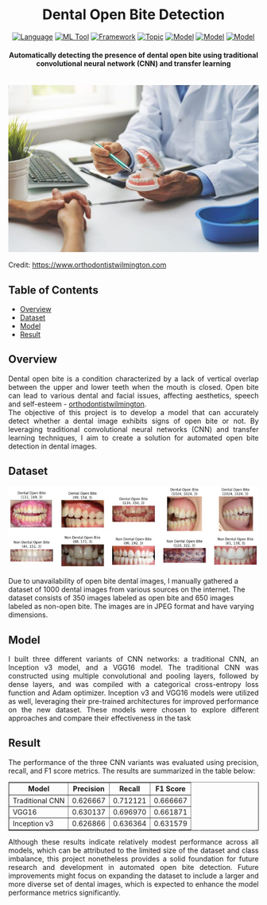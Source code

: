 <h1 align="center">Dental Open Bite Detection</h1>

<div align="center">

[![Language](https://img.shields.io/badge/Python-darkblue.svg?style=flat&logo=python&logoColor=white)](https://www.python.org)
[![ML Tool](https://img.shields.io/badge/TensorFlow-FF6F00.svg?style=flat&logo=tensorflow&logoColor=white)](https://www.tensorflow.org/)
[![Framework](https://img.shields.io/badge/sklearn-darkorange.svg?style=flat&logo=scikit-learn&logoColor=white)](https://scikit-learn.org/stable/index.html)
[![Topic](https://img.shields.io/badge/Deep%20Learning-lightblue.svg?style=flat)]()
[![Model](https://img.shields.io/badge/CNN-lightgreen.svg?style=flat)]()
[![Model](https://img.shields.io/badge/InceptionV3-4CAF50.svg?style=flat)](https://arxiv.org/abs/1512.00567)
[![Model](https://img.shields.io/badge/VGG16-008080.svg?style=flat)](https://arxiv.org/abs/1409.1556)

</div>

<h4 align="center">Automatically detecting the presence of dental open bite using traditional convolutional neural network (CNN) and transfer learning</h4>

<br/>

<img src="images/cover.jpg">
<p>Credit: <a href="https://www.orthodontistwilmington.com/">https://www.orthodontistwilmington.com</a></p>

<h2>Table of Contents</h2>

- [Overview](#overview)
- [Dataset](#dataset)
- [Model](#model)
- [Result](#result)

<a id="overview"></a>
<h2>Overview</h2>
<p align="justify">
Dental open bite is a condition characterized by a lack of vertical overlap between the upper and lower teeth when the mouth is closed. Open bite can lead to various dental and facial issues, affecting aesthetics, speech and self-esteem - <a href="https://www.orthodontistwilmington.com/what-is-an-openbite/">orthodontistwilmington</a>. <br/>
The objective of this project is to develop a model that can accurately detect whether a dental image exhibits signs of open bite or not. By leveraging traditional convolutional neural networks (CNN) and transfer learning techniques, I aim to create a solution for automated open bite detection in dental images.
</p>

<a id="dataset"></a>
<h2>Dataset</h2>
<p align="justify">
<img src="images/dataset.jpg">

Due to unavailability of open bite dental images, I manually gathered a dataset of 1000 dental images from various sources on the internet. The dataset consists of 350 images labeled as open bite and 650 images labeled as non-open bite. The images are in JPEG format and have varying dimensions.
</p>

<a id="model"></a>
<h2>Model</h2>
<p align="justify">
I built three different variants of CNN networks: a traditional CNN, an Inception v3 model, and a VGG16 model. The traditional CNN was constructed using multiple convolutional and pooling layers, followed by dense layers, and was compiled with a categorical cross-entropy loss function and Adam optimizer. Inception v3 and VGG16 models were utilized as well, leveraging their pre-trained architectures for improved performance on the new dataset. These models were chosen to explore different approaches and compare their effectiveness in the task
</p>

<a id="result"></a>
<h2>Result</h2>
<p align="justify">
The performance of the three CNN variants was evaluated using precision, recall, and F1 score metrics. The results are summarized in the table below:
</p>

<table border="1">
  <tr>
    <th>Model</th>
    <th>Precision</th>
    <th>Recall</th>
    <th>F1 Score</th>
  </tr>
  <tr>
    <td>Traditional CNN</td>
    <td>0.626667</td>
    <td>0.712121</td>
    <td>0.666667</td>
  </tr>
  <tr>
    <td>VGG16</td>
    <td>0.630137</td>
    <td>0.696970</td>
    <td>0.661871</td>
  </tr>
  <tr>
    <td>Inception v3</td>
    <td>0.626866</td>
    <td>0.636364</td>
    <td>0.631579</td>
  </tr>
</table>

<p align="justify">
Although these results indicate relatively modest performance across all models, which can be attributed to the limited size of the dataset and class imbalance, this project nonetheless provides a solid foundation for future research and development in automated open bite detection. Future improvements might focus on expanding the dataset to include a larger and more diverse set of dental images, which is expected to enhance the model performance metrics significantly.
</p>